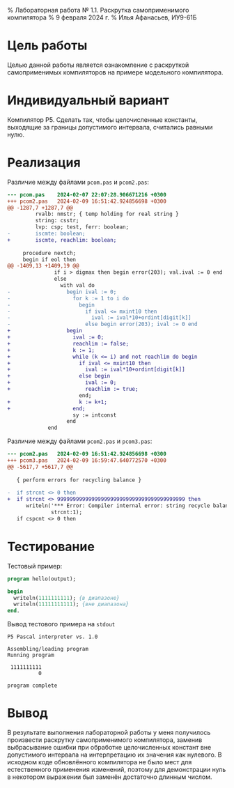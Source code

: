% Лабораторная работа № 1.1. Раскрутка самоприменимого компилятора
% 9 февраля 2024 г.
% Илья Афанасьев, ИУ9-61Б

# Цель работы
Целью данной работы является ознакомление с раскруткой самоприменимых
компиляторов на примере модельного компилятора.

# Индивидуальный вариант
Компилятор P5. Сделать так, чтобы целочисленные константы, выходящие за границы
допустимого интервала, считались равными нулю.

# Реализация

Различие между файлами `pcom.pas` и `pcom2.pas`:

```diff
--- pcom.pas	2024-02-07 22:07:28.906671216 +0300
+++ pcom2.pas	2024-02-09 16:51:42.924856698 +0300
@@ -1287,7 +1287,7 @@
         rvalb: nmstr; { temp holding for real string }
         string: csstr;
         lvp: csp; test, ferr: boolean;
-        iscmte: boolean;
+        iscmte, reachlim: boolean;
 
     procedure nextch;
     begin if eol then
@@ -1409,13 +1409,19 @@
               if i > digmax then begin error(203); val.ival := 0 end
               else
                 with val do
-                  begin ival := 0;
-                    for k := 1 to i do
-                      begin
-                        if ival <= mxint10 then
-                          ival := ival*10+ordint[digit[k]]
-                        else begin error(203); ival := 0 end
+                  begin
+                    ival := 0;
+                    reachlim := false;
+                    k := 1;
+                    while (k <= i) and not reachlim do begin
+                      if ival <= mxint10 then
+                        ival := ival*10+ordint[digit[k]]
+                      else begin
+                        ival := 0;
+                        reachlim := true;
                       end;
+                      k := k+1;
+                    end;
                     sy := intconst
                   end
             end
```

Различие между файлами `pcom2.pas` и `pcom3.pas`:

```diff
--- pcom2.pas	2024-02-09 16:51:42.924856698 +0300
+++ pcom3.pas	2024-02-09 16:59:47.640772570 +0300
@@ -5617,7 +5617,7 @@
 
   { perform errors for recycling balance }
 
-  if strcnt <> 0 then 
+  if strcnt <> 99999999999999999999999999999999999999999 then 
      writeln('*** Error: Compiler internal error: string recycle balance: ', 
              strcnt:1);
   if cspcnt <> 0 then 
```

# Тестирование

Тестовый пример:

```pascal
program hello(output);

begin
  writeln(1111111111); {в диапазоне}
  writeln(11111111111); {вне диапазона}
end.
```

Вывод тестового примера на `stdout`

```
P5 Pascal interpreter vs. 1.0

Assembling/loading program
Running program

 1111111111
          0

program complete
```

# Вывод
В результате выполнения лабораторной работы у меня получилось произвести
раскрутку самоприменимого компилятора, заменив выбрасывание ошибки при обработке
целочисленных констант вне допустимого интервала на интерпретацию их значения
как нулевого. В исходном коде обновлённого компилятора не было мест для
естественного применения изменений, поэтому для демонстрации нуль в некотором
выражении был заменён достаточно длинным числом.
